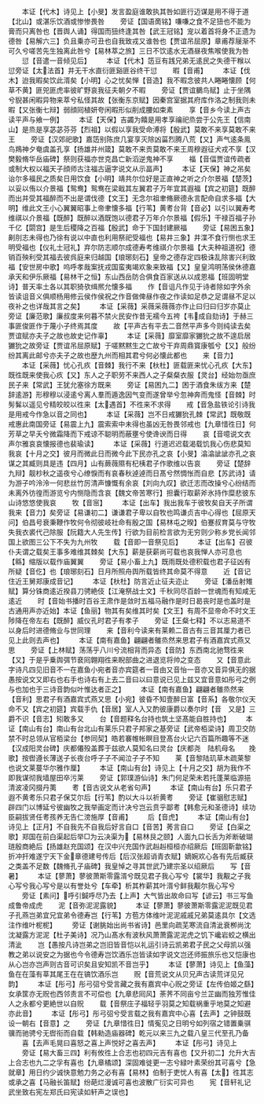 <!-- { "loadSidebar": true } -->
　　本证【代木】诗见上【小旻】发言盈庭谁敢执其咎如匪行迈谋是用不得于道【北山】或湛乐饮酒或惨惨畏咎
　　旁证【国语啇铭】嗛嗛之食不足狃也不能为膏而只离咎也【晋舆人诵】得国而狃终逢其咎【武王冠铭】宠以着首将身不正遗为德咎【易解六三】负且乗亦可丑也自我致戎又谁咎也【贾谊吊屈原】章甫荐屦渐不可久兮嗟苦先生独离此咎兮【易林萃之旅】三日不饮逺水无酒昼夜焦喉使我为咎
　　愆【音遣一音倾见后】
　　本证【代木】笾豆有践兄弟无逺民之失德干糇以愆旁证【太法首】井无干水直衍匪谿匪谷终干愆
　　暇【音甫】
　　本证【伐木】迨我暇矣饮此湑矣【小明】心之忧矣惮【音造】我不暇念彼共人睠睠懐顾【何草不黄】匪兕匪虎率彼旷野哀我征夫朝夕不暇
　　旁证【贾谊鵩鸟赋】止于坐隅兮貎甚闲暇异物来萃兮私怪其故【张衡东京赋】因秦宫室据其府库作洛之制我则未暇【又张衡七辩】弱顔囘植妍夸闲暇形似削成腰如束素
　　享【音乡今读上声古读平声与飨一例】
　　本证【天保】吉蠲为饎是用孝享禴祀烝尝于公先王【信南山】是烝是享苾苾芬芬【烈祖】以假以享我受命溥将【殷武】莫敢不来享莫敢不来王
　　旁证【汉郊祀歌】嘉笾别陈庶几宴享灭除凶菑烈腾八荒【又】声气逺条鳯鸟鴹神夕奄虞盖孔享【扬雄并州箴】莫敢不来贡莫敢不来王周穆遐征犬戎不享【汉樊毅脩华岳庙碑】祭则获福亦世克昌亡新滔逆鬼神不享
　　福【音偪贾谊传疏者或制大权以福天子顔师古注福古逼字说文从示畐声】
　　本证【天保】神之吊矣诒尔多福民之质矣日用饮食【小明】靖共尔位好是正直神之听之介尔景福【楚茨】以妥以侑以介景福【鸳鸯】鸳鸯在梁戢其左翼君子万年宜其遐福【宾之初筵】既醉而出并受其福醉而不出是谓伐德【文王】无念尔祖聿脩厥德永言配命自求多福【大明】维此文王小心翼翼昭事上帝聿懐多福【行苇】黄耉台背【音必】以引以翼寿考维祺以介景福【既醉】既醉以酒既饱以德君子万年介尔景福【假乐】干禄百福子孙千亿【閟宫】是生后稷降之百福【殷武】命于下国封建厥福
　　旁证【易困五象】劓刖志未得也乃徐有说以中直也利用祭祀受福也【易井三象】井渫不食行恻也求王明受福也【仪礼士冠礼】弃尔防志顺尔成德寿考维祺介尔景福【大夫种祖道祝】德销百殃利受其福去彼呉庭来归越国【琅琊刻石】皇帝之德存定四极诛乱除害兴利致福【安世房中歌】呜呼孝哉案抚戎国蛮夷竭欢象来致福【又】皇皇鸿明荡侯休德嘉承天和伊乐厥福【易林干之恒】东山西岳防合俱食百家送从以成恩福【班固明堂诗】普天率土各以其职猗欤缉熈允懐多福
　　作【音诅凡作见于诗者除如字外余皆读诅音义俱顺杨用修云侯作侯祝之作音做俾昼作夜之作读如足恭之足谓昼不足以夜补之也详哉其言之矣】
　　本证【采薇】采薇采薇薇亦作止曰归曰归岁亦莫止旁证【廉范歌】廉叔度来何暮不禁火民安作昔无襦今五袴【韦成自劾诗】于赫三事匪俊匪作于蔑小子终焉其度
　　故【平声古有平去二音然平声多今则纯读去矣贾谊赋亦夫子之故也故史记作辜】
　　本证【采薇】靡室靡家玁狁之故不遑启居玁狁之故旁证【贾谊吊屈原赋】于嗟黙黙生之亡故兮干弃周鼎寳康瓠兮【又】般纷纷其离此邮兮亦夫子之故也歴九州而相其君兮何必懐此都也
　　来【音力】
　　本证【采薇】忧心孔疚【音棘】我行不来【杕杜】匪载匪来忧心孔疚【大东】既徃既来使我心疚【又】东人之子职劳不来西人之子粲粲衣服【灵台】经始勿亟庶民子来【常武】王犹允塞徐方既来
　　旁证【易困九二】困于酒食朱绂方来【楚辞逺游】形穆穆以浸逺兮离人羣而遁逸因气变而遂曾举兮忽神奔而鬼怪【音棘】时髣髴以遥见兮精皎皎以徃来【太遇首】不徃来不求得
　　戒【音急盐铁论引诗我是用戒今作急以音之同也】
　　本证【采薇】岂不日戒玁狁孔棘【常武】既敬既戒惠此南国旁证【易震上九】震索索中未得也虽凶无咎畏邻戒也【九章惜徃日】何芳草之早夭兮微霜降而下戒谅不聪明而蔽壅兮使谗谀而日得
　　哀【音噫说文衣声尔雅哀哀懐报德也裴瑜读】
　　本证【采薇】行道迟迟载渴载饥我心伤悲莫知我哀【十月之交】彼月而微此日而微今此下民亦孔之哀【小旻】潝潝訿訿亦孔之哀谋之其臧则具是违【四月】山有蕨薇隰有杞桋君子作歌维以告哀
　　旁证【楚辞九辩】靓杪秋之遥夜兮心缭悷而有哀春秋逴逴而日髙兮然惆怅而自悲【苏武诗】请为游子吟泠泠一何悲丝竹厉清声慷慨有余哀【刘向九叹】欲迁志而改操兮心纷结而未离外彷徨而游览兮内恻隐而含哀【魏文帝苦寒行】担囊行取薪斧氷持作糜悲彼东山诗悠悠使我哀
　　牧【音宻】
　　本证【出车】我出我车于彼牧矣自天子所谓我来【音力】矣旁证【易谦初二】谦谦君子卑以自牧也鸣谦贞吉中心得也【屈原天问】伯昌号衰秉鞭作牧何令彻彼岐社命有殷之国【易林屯之暌】伯蹇叔育莫与守牧失我衣裘代己除服【阮籍大人先生传】行欲为目前检言欲为无穷则少称乡党长闻邻国上欲图三公下不失为九州牧
　　载【音即一音祭见后】
　　本证【出车】召彼仆夫谓之载矣王事多难维其棘矣【大东】薪是获薪尚可载也哀我惮人亦可息也【緜】缩版以载作庙翼翼
　　旁证【易小畜上九】既雨既处德积载也君子征凶有所疑【音仡】也【琅琊刻石】日月所照舟舆所载皆终其命莫不得意
　　近【音记住近王舅郑康成音记】
　　本证【杕杜】防言近止征夫迩止
　　旁证【潘岳射雉赋】算分铢商逺近揆县刀骋絶伎【江淹祭战士文】千秋同尽百龄一世魂而有知咸无逺近
　　时【音始书播时百谷王肃作是敛时五福马融作是时日曷丧时是也盖时是古通用声亦近始】本证【鱼丽】物其有矣维其时矣【文王】有周不显帝命不时文王陟降在帝左右【既醉】威仪孔时君子有孝子
　　旁证【王粲七释】不以志易道不以身后时进德脩业与世同理
　　来【音利今读来有莱赖二音古有三音其厘力者已见上此则去声也】
　　本证【南有嘉鱼】翩翩者鵻烝然来思君子有酒嘉宾式燕又思
　　旁证【上林赋】荡荡乎八川兮流相背而异态【音防】东西南北驰骛徃来【又】于是乎乗舆弭节裵囘翺翔徃来睨部曲之进退览将帅之变态
　　又【音意此字诗凡四见旧音不一在嘉鱼小宛者音亦宾筵者一音由又音怡一音亦又音异俱无的据愚按说文又即右也右手也诗右有上去二音曰以曰意说已见上兹又宜音意如彤弓之例与也加也于三诗音韵似叶惟达者正之】
　　本证【南有嘉鱼】翩翩者鵻烝然来【音利】思君子有酒嘉宾式燕又思【小宛】彼昏不知壹醉日富【音系】各敬尔仪天命不又【宾之初筵】宾载手仇【音居】室人入又酌彼康爵以奏尔时【音　又是】三爵不识【音志】矧敢多又
　　台【音题释名台持也筑土坚髙能自胜持也】
　　本证【南山有台】南山有台北山有莱乐只君子邦家之基旁证【武帝栢梁诗】周卫交防禁不时总领从官栢梁台【参同契】皓若褰帷帐瞑目登髙台火记六百篇所趣等不迷【汉成阳灵台碑】庆都僊殁盖葬于兹欲人莫知名曰灵台【庆都尧　陆机母名　　挽歌】按辔遵长薄送子长夜台呼子子不闻泣子子不知
　　莱【音黎陆玑草木疏莱黎也说文莱蔓华尔雅作厘】
　　本证【南山有台】诗见上【十月之交】胡为我作不即我谋彻我墙屋田卒污莱
　　旁证【郭璞游仙诗】朱门何足荣未若托蓬莱临源挹清波凌冈掇丹荑
　　耉【音古说文从老省句声】
　　本证【南山有台】乐只君子遐不黄耉乐只君子保艾尔后【行苇】酌以大斗以祈黄耉
　　旁证【崔骃慰志赋】辟四门以博延兮彼幽牧之我举画定而计决兮岂云贲乎鄙耉【韩愈元和圣德诗】续功臣嗣拔贤任耉孩养无告仁滂施厚【音甫】
　　后【音虎】
　　本证【南山有台】诗见上【正月】不自我先不自我后好言自口【音苦】莠言自口
　　旁证【白渠之歌】郑国在前白渠起后举□为云决渠为【易林艮之颐】人面九口长舌为斧断破瑚琏殷商絶后【扬雄赵充国颂】在汉中兴充国作武赳赳桓桓亦绍厥后【班固靳歙铭】折冲扞难遂宁天下金章德建号传后【后汉张超诮青衣赋】嫡婉欢心各有先后臧获之类盖不足数【魏脩孔子庙碑】我皇悼之寻其世武乃建宗圣以绍厥后
　　写【音暑】
　　本证【蓼萧】蓼彼萧斯零露湑兮既见君子我心写兮【裳华】我觏之子我心写兮我心写兮是以有誉处兮【车牵】析其柞薪其叶湑兮鲜我觏尔我心写兮
　　旁证【素问】呼引鍼呼尽乃去【上声】大气皆出故命曰写【谚云】书三写鱼成鲁帝成虎
　　泥【音弥泥泥露貌】
　　本证【蓼萧】蓼彼萧斯零露泥泥既见君子孔燕岂弟宜兄宜弟令德寿岂【行苇】方苞方体维叶泥泥戚戚兄弟莫逺具尔【文选注作维叶柅柅】
　　旁证【谢朓始出尚书省诗】邑里向疏芜寒流自清泚衰栁尚沈沈凝露方泥泥【杜子美诗】况乃山髙水有波秋风萧萧露泥泥虎之饥下巉岩蛟之横出清泚
　　岂【愚按凡诗岂弟之岂旧皆音恺以礼运引诗云凯弟君子民之父母凯以强教之弟以说安之为据也今令德寿岂饮酒乐岂皆读如字说文岂还师振旅乐也又恺康也从心岂亦岂声则古音可识矣且安知凯不音岂乎】
　　本证【蓼萧】诗见上【鱼藻】鱼在在藻有莘其尾王在在镐饮酒乐岂
　　贶【音荒说文从贝兄声古读荒详见兄韵】
　　本证【彤弓】彤弓弨兮受言藏之我有嘉宾中心贶之旁证【左传伯姬之繇】女承筐亦无贶也西邻责言不可偿也【九章悲囘风】荼荠不同亩兮兰芷幽而独芳惟佳人之永都兮更絶世以自贶
　　载【音祭庄子福轻乎羽莫之知载祸重乎地莫之知避亦此音】
　　本证【彤弓】彤弓弨兮受言载之我有嘉宾中心喜【去声】之钟鼓既设一朝右【音意】之
　　旁证【九章惜徃日】情寃见之日明兮如列宿之错置乗骐骥而驰骋兮无辔衔而自载【韩勑造庙器碑】乾元以来三九之载八皇三代至孔乃备
　　喜【去声毛晃曰喜怒之喜上声悦好之喜去声】
　　本证【彤弓】诗见上
　　旁证【易大畜三四】利有攸徃上合志也初四元吉有喜也【又升初二】允升大吉上合志也九二之孚有喜也【九章橘颂】深固难徙更一志兮緑叶素荣纷其可喜兮【急就章】用日约少诚快意勉力务之必有喜【易林】伯制于吏忧人有喜【太】徃其志或承之喜【马融长笛赋】纷葩烂漫诚可喜也波散广衍实可异也
　　宪【音轩礼记武坐致右宪左郑氏曰宪读如轩声之误也】
